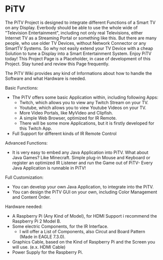 # PiTV
The PiTV Project is designed to integrate different Functions of a Smart TV on any Display.
Everbody should be able to use the whole wide of "Television Entertainment", including not only real Televisions, either Internet TV as a Streaming Portal or something like this. But there are many people, who use older TV Devices, without Network Connector or any SmartTV Systems. So why not easily extend your TV Device with a cheap Solution to tune a Display into a Smart Entertainment System. Enjoy PiTV today!
This Project Page is a Placeholder, in case of development of this Project. Stay tuned and review this Page frequently.


The PiTV Wiki provides any kind of Informations about how to handle the Software and what Hardware is needed.


Basic Functions:
  - The PiTV offers some basic Application within, including following Apps:
    - Twitch, which allows you to view any Twitch Stream on your TV.
    - Youtube, which allows you to view Youtube Videos on your TV.
    - More Video Portals, like MyVideo and Clipfish. 
    - A simple Web Browser, optimized for IR Remote.
    - There will be some more Applications, but it is firstly developed for this Twitch App.
  - Full Support for different kinds of IR Remote Control

Advanced Functions:
  - It is very easy to embed any Java Application into PiTV.
    What about Java Games? Like Minecraft.
    Simple plug-in Mouse and Keyboard or register an optimized IR Listener and run the Game out of PiTV-
    Every Java Application is runnable in PiTV!


Full Customization:
  - You can develop your own Java Application, to integrate into the PiTV.
  - You can design the PiTV GUI on your own, including Color Management and Content Order.

Hardware needed:
  - A Raspberry Pi (Any Kind of Model), for HDMI Support i recommend the Raspberry Pi 2 Model B.
  - Some electric Components, for the IR Interface.
    - I will offer a List of Components, also Circut and Board Pattern (Made in EAGLE 7.3.0).
  - Graphics Cable, based on the Kind of Raspberry Pi and the Screen you will use. (e.x. HDMI Cable)
  - Power Supply for the Raspberry Pi.
